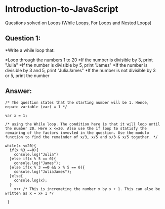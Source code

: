 # Introduction-to-JavaScript
Questions solved on Loops (While Loops, For Loops and Nested Loops)

## Question 1: 

*Write a while loop that:

*Loop through the numbers 1 to 20
*If the number is divisible by 3, print "Julia"
*If the number is divisible by 5, print "James"
*If the number is divisible by 3 and 5, print "JuliaJames"
*If the number is not divisible by 3 or 5, print the number

## Answer: 
```
/* The question states that the starting number will be 1. Hence, equate variable (var) = 1 */

var x = 1; 

/* using the While loop. The condition here is that it will loop until the number 20. Here x <=20. Also use the if loop to statisfy the remaining of the factors invovled in the question. Use the modulo function to find the remainder of x/3, x/5 and x/3 & x/5 together. */

while(x <=20){
  if(x %3 ==0){
    console.log("Julia")
  }else if(x % 5 == 0){
    console.log("James");
  }else if(x % 3 ==0 && x % 5 == 0){
    console.log("JuliaJames");
  }else{
    console.log(x);
  }
    x++ /* This is incremeting the number x by x + 1. This can also be written as x = x+ 1 */
 
 }   
```
